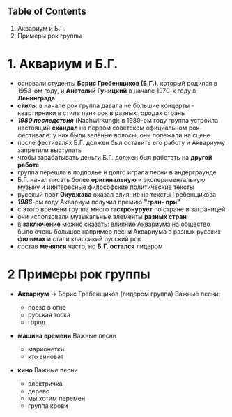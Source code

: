 ## Table of Contents
1. Аквариум и Б.Г.
2. Примеры рок группы 


# 1. Аквариум и Б.Г.
- основали студенты **Борис Гребенщиков (Б.Г.)**, который родился в 1953-ом году, и **Анатолий Гуницкий** в начале 1970-х году в **Ленинграде**
- ***стиль***: в начале рок группа давала не большие концерты - квартирники в стиле панк рок в разных городах страны
- ***1980 последствия*** (Nachwirkung): в 1980-ом году группа устроила настоящий **скандал** на первом советском официальном рок- фестивале: у них были зелёные волосы, они полежали на сцене&nbsp;
- после фестивалях Б.Г. должен был оставить его работу и Аквариуму запретили выступать
- чтобы зарабатывать деньги Б.Г. должен был работать на **другой работе**
- группа перешла в подполье и долго играла песни в андерграунде
- Б.Г. начал писать более **оригинальную** и экспериментальную музыку и иинтересные философские политические тексты
- русскый поэт **Окуджава** оказал влияние на тексты Гребенщикова
- ***1986***-ом году Аквариум получил премию **"гран- при"**
- с этого времени группа много **гастронурует** по стране и заграницей
- они исползовали музыкальные элементы **разных стран**
- в **заключение** можно сказать: влияние Аквариума на общество было очень большое например песни Аквариума в разных русских **фильмах** и стали классикий русский рок
- состав **менялся** часто, но **Б.Г. остался** лидером

# 2 Примеры рок группы
 - **Аквариум** -> Борис Гребенщиков (лидером группа) 
   Важные песни:
    - поезд в огне
    - русская тоска 
    - город 

- **машина времени** 
   Важные песни 
    - марионетки 
    - кто виноват  

- **кино**
   Важные песни 
    - электричка 
    - дерево
    - мы хотим перемен
    - группа крови

